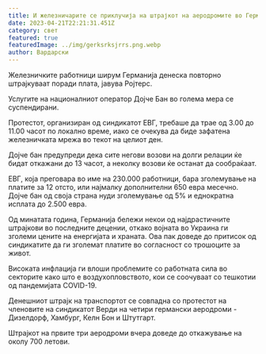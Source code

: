 ```yaml
---
title: И железничарите се приклучија на штрајкот на аеродромите во Германија
date: 2023-04-21T22:21:31.451Z
category: свет
featured: true
featuredImage: ../img/gerksrksjrrs.png.webp
author: Вардарски
---
```


Железничките работници ширум Германија денеска повторно штрајкуваат поради плата, јавува Ројтерс.

Услугите на националниот оператор Дојче Бан во голема мера се суспендирани.

Протестот, организиран од синдикатот ЕВГ, требаше да трае од 3.00 до 11.00 часот по локално време, иако се очекува да биде зафатена железничката мрежа во текот на целиот ден.

Дојче бан предупреди дека сите негови возови на долги релации ќе бидат откажани до 13 часот, а неколку возови ќе останат да сообраќаат.

ЕВГ, која преговара во име на 230.000 работници, бара зголемување на платите за 12 отсто, или најмалку дополнителни 650 евра месечно. Дојче бан од своја страна нуди зголемување од 5% и еднократна исплата до 2.500 евра.

Од минатата година, Германија бележи некои од најдрастичните штрајкови во последните децении, откако војната во Украина ги зголеми цените на енергијата и храната. Ова пак доведе до притисок од синдикатите да ги зголемат платите во согласност со трошоците за живот.

Високата инфлација ги влоши проблемите со работната сила во секторите како што е воздухопловството, кои се соочуваат со тешкотии од пандемијата COVID-19.

Денешниот штрајк на транспортот се совпадна со протестот на членовите на синдикатот Верди на четири германски аеродроми - Дизелдорф, Хамбург, Келн Бон и Штутгарт.

Штрајкот на првите три аеродроми вчера доведе до откажување на околу 700 летови.
